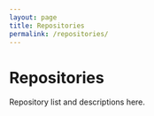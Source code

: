 ```yaml
---
layout: page
title: Repositories
permalink: /repositories/
---
```


# Repositories

Repository list and descriptions here.
